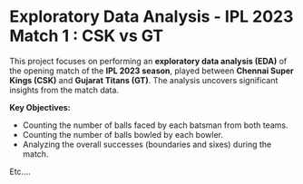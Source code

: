 # Exploratory Data Analysis - IPL 2023 Match 1 : CSK vs GT

This project focuses on performing an **exploratory data analysis (EDA)** of the opening match of the **IPL 2023 season**, played between **Chennai Super Kings (CSK)** and **Gujarat Titans (GT)**. The analysis uncovers significant insights from the match data.

**Key Objectives:**

+ Counting the number of balls faced by each batsman from both teams.
+ Counting the number of balls bowled by each bowler.
+ Analyzing the overall successes (boundaries and sixes) during the match.

Etc....
